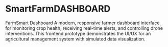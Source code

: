 # SmartFarmDASHBOARD
FarmSmart Dashboard A modern, responsive farmer dashboard interface for monitoring crop health, receiving real-time alerts, and controlling drone interventions. This frontend prototype demonstrates the UI/UX for an agricultural management system with simulated data visualization.
